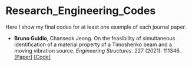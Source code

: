 # Research_Engineering_Codes

Here I show my final codes for at least one example of each journal paper.


- **Bruno Guidio**, Chanseok Jeong. On the feasibility of simultaneous identification of a material property of a Timoshenko beam and a moving vibration source. *Engineering Structures*. 227 (2021): 111346. [[Paper]](https://www.sciencedirect.com/science/article/abs/pii/S014102962033947X) [[Code]](https://github.com/brunoguidio/Research_Engineering_Codes/tree/main/2021_Engineering_Structures)
